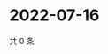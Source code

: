 # 2022-07-16

共 0 条

<!-- BEGIN WEIBO -->
<!-- 最后更新时间 Sat Jul 16 2022 17:15:15 GMT+0800 (China Standard Time) -->

<!-- END WEIBO -->
